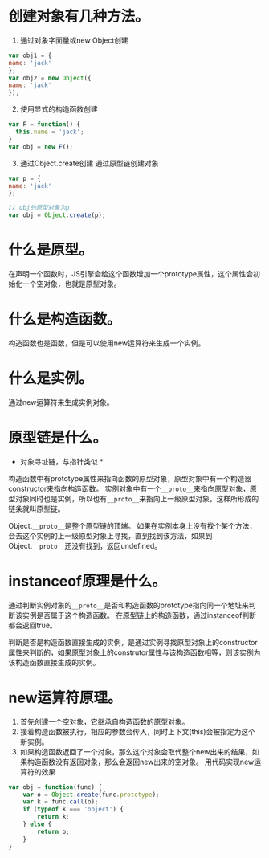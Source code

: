 # 创建对象有几种方法。

1. 通过对象字面量或new Object创建

  ```javascript
  var obj1 = {
  name: 'jack'
  };
  var obj2 = new Object({
  name: 'jack'
  });
  ```

2. 使用显式的构造函数创建

  ```javascript
  var F = function() {
    this.name = 'jack';
  }
  var obj = new F();
  ```

3. 通过Object.create创建 通过原型链创建对象

  ```javascript
  var p = {
  name: 'jack'
  };

  // obj的原型对象为p
  var obj = Object.create(p);
  ```

# 什么是原型。

在声明一个函数时，JS引擎会给这个函数增加一个prototype属性，这个属性会初始化一个空对象，也就是原型对象。

# 什么是构造函数。

构造函数也是函数，但是可以使用new运算符来生成一个实例。

# 什么是实例。

通过new运算符来生成实例对象。

# 原型链是什么。

* 对象寻址链，与指针类似 *

构造函数中有prototype属性来指向函数的原型对象，原型对象中有一个构造器constructor来指向构造函数。 实例对象中有一个`__proto__`来指向原型对象，原型对象同时也是实例，所以也有`__proto__`来指向上一级原型对象，这样所形成的链条就叫原型链。

Object.`__proto__`是整个原型链的顶端。 如果在实例本身上没有找个某个方法，会去这个实例的上一级原型对象上寻找，直到找到该方法，如果到Object.`__proto__`还没有找到，返回undefined。

# instanceof原理是什么。

通过判断实例对象的`__proto__`是否和构造函数的prototype指向同一个地址来判断该实例是否属于这个构造函数。 在原型链上的构造函数，通过instanceof判断都会返回true。

判断是否是构造函数直接生成的实例，是通过实例寻找原型对象上的constructor属性来判断的，如果原型对象上的construtor属性与该构造函数相等，则该实例为该构造函数直接生成的实例。

# new运算符原理。

1. 首先创建一个空对象，它继承自构造函数的原型对象。
2. 接着构造函数被执行，相应的参数会传入，同时上下文(this)会被指定为这个新实例。
3. 如果构造函数返回了一个对象，那么这个对象会取代整个new出来的结果，如果构造函数没有返回对象，那么会返回new出来的空对象。 用代码实现new运算符的效果：

```javascript
var obj = function(func) {
    var o = Object.create(func.prototype);
    var k = func.call(o);
    if (typeof k === 'object') {
        return k;
    } else {
        return o;
    }
}
```

